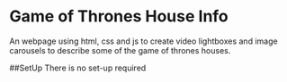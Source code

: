 # Game of Thrones House Info
An webpage using html, css and js to create video lightboxes and image carousels to describe some of the game of thrones houses.

##SetUp
There is no set-up required
